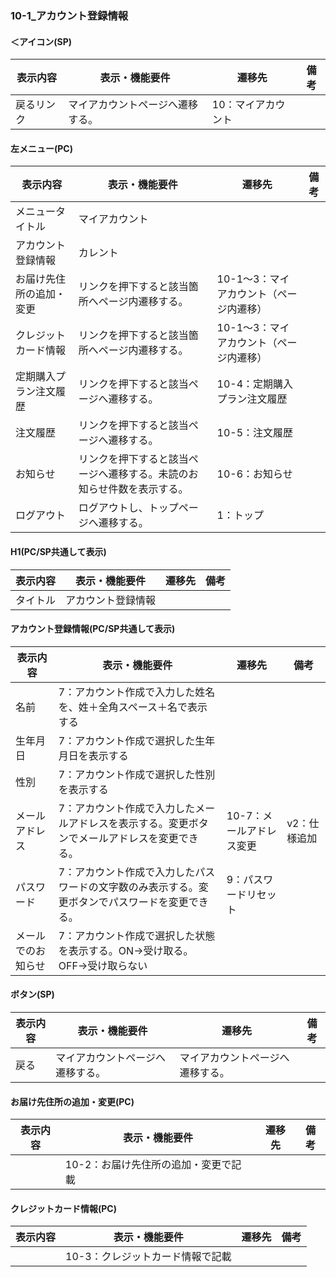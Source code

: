 ### 10-1_アカウント登録情報
#### ＜アイコン(SP)
|表示内容|表示・機能要件|遷移先|備考|
|---|---|---|---|
|戻るリンク|マイアカウントページへ遷移する。|10：マイアカウント||

#### 左メニュー(PC)
|表示内容|表示・機能要件|遷移先|備考|
|---|---|---|---|
|メニュータイトル|マイアカウント|||
|アカウント登録情報|カレント|||
|お届け先住所の追加・変更|リンクを押下すると該当箇所へページ内遷移する。|10-1〜3：マイアカウント（ページ内遷移）||
|クレジットカード情報|リンクを押下すると該当箇所へページ内遷移する。|10-1〜3：マイアカウント（ページ内遷移）||
|定期購入プラン注文履歴|リンクを押下すると該当ページへ遷移する。|10-4：定期購入プラン注文履歴||
|注文履歴|リンクを押下すると該当ページへ遷移する。|10-5：注文履歴||
|お知らせ|リンクを押下すると該当ページへ遷移する。未読のお知らせ件数を表示する。|10-6：お知らせ||
|ログアウト|ログアウトし、トップページへ遷移する。|1：トップ||

#### H1(PC/SP共通して表示)
|表示内容|表示・機能要件|遷移先|備考|
|---|---|---|---|
|タイトル|アカウント登録情報|||

#### アカウント登録情報(PC/SP共通して表示)
|表示内容|表示・機能要件|遷移先|備考|
|---|---|---|---|
|名前|7：アカウント作成で入力した姓名を、姓＋全角スペース＋名で表示する|||
|生年月日|7：アカウント作成で選択した生年月日を表示する|||
|性別|7：アカウント作成で選択した性別を表示する|||
|メールアドレス|7：アカウント作成で入力したメールアドレスを表示する。変更ボタンでメールアドレスを変更できる。|	10-7：メールアドレス変更|v2：仕様追加|
|パスワード|7：アカウント作成で入力したパスワードの文字数のみ表示する。変更ボタンでパスワードを変更できる。|9：パスワードリセット||
|メールでのお知らせ|7：アカウント作成で選択した状態を表示する。ON→受け取る。OFF→受け取らない|||

#### ボタン(SP)
|表示内容|表示・機能要件|遷移先|備考|
|---|---|---|---|
|戻る|マイアカウントページへ遷移する。|マイアカウントページへ遷移する。||

#### お届け先住所の追加・変更(PC)
|表示内容|表示・機能要件|遷移先|備考|
|---|---|---|---|
||10-2：お届け先住所の追加・変更で記載|||

#### クレジットカード情報(PC)
|表示内容|表示・機能要件|遷移先|備考|
|---|---|---|---|
||10-3：クレジットカード情報で記載|||